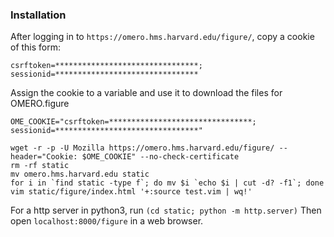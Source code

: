 ### Installation

After logging in to `https://omero.hms.harvard.edu/figure/`, copy a cookie of this form:

```
csrftoken=********************************; sessionid=********************************
```

Assign the cookie to a variable and use it to download the files for OMERO.figure

```
OME_COOKIE="csrftoken=********************************; sessionid=********************************"

wget -r -p -U Mozilla https://omero.hms.harvard.edu/figure/ --header="Cookie: $OME_COOKIE" --no-check-certificate
rm -rf static
mv omero.hms.harvard.edu static
for i in `find static -type f`; do mv $i `echo $i | cut -d? -f1`; done
vim static/figure/index.html '+:source test.vim | wq!'
```

For a http server in python3, run `(cd static; python -m http.server)`
Then open `localhost:8000/figure` in a web browser.
